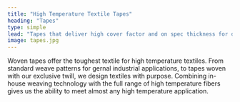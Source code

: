 ```yaml
---
title: "High Temperature Textile Tapes"
heading: "Tapes"
type: simple
lead: "Tapes that deliver high cover factor and on spec thickness for durable performance."
image: tapes.jpg
---
```

Woven tapes offer the toughest textile for high temperature textiles. From standard weave patterns for gernal industrial applications, to tapes woven with our exclusive twill, we design textiles with purpose. Combining in-house weaving technology with the full range of high temperature fibers gives us the ability to meet almost any high temperature application.
